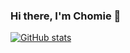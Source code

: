 ### Hi there, I'm Chomie 👋

[![GitHub stats](https://github-readme-stats.vercel.app/api?username=chomieu&title_color=38A6FF&bg_color=fff&icon_color=F1E05A&text_color=8B949E&show_icons=true&hide_border=true&hide=stars)](https://github.com/anuraghazra/github-readme-stats)
